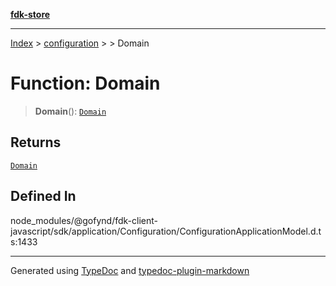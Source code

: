 [**fdk-store**](../../../README.md)
***

[Index](../../../API.md) > [configuration](../../README.md) > [<internal>](../README.md) > Domain

# Function: Domain

> **Domain**(): [`Domain`](../type-aliases/type-alias.Domain.md)

## Returns

[`Domain`](../type-aliases/type-alias.Domain.md)

## Defined In

node\_modules/@gofynd/fdk-client-javascript/sdk/application/Configuration/ConfigurationApplicationModel.d.ts:1433

***
Generated using [TypeDoc](https://typedoc.org/) and [typedoc-plugin-markdown](https://www.npmjs.com/package/typedoc-plugin-markdown)
